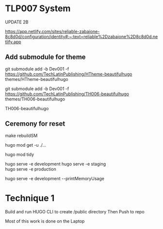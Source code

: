 # TLP007 System

UPDATE 2B


https://app.netlify.com/sites/reliable-zabaione-8c8d0d/configuration/identity#:~:text=reliable%2Dzabaione%2D8c8d0d.netlify.app


## Add submodule for theme

git submodule add -b Dev001 -f https://github.com/TechLatinPublishing/HTheme-beautifulhugo themes/HTheme-beautifulhugo


git submodule add -b Dev001 -f https://github.com/TechLatinPublishing/TH006-beautifulhugo themes/TH006-beautifulhugo

TH006-beautifulhugo




## Ceremony for reset




make rebuildSM                             


hugo mod get -u ./...   


hugo mod tidy    


hugo serve -e development
hugo serve -e staging  
hugo serve -e production


hugo serve -e development --printMemoryUsage


# Technique 1

Build and run HUGO CLI to create /public directory
Then Push to repo

Most of this work is done on the Laptop





